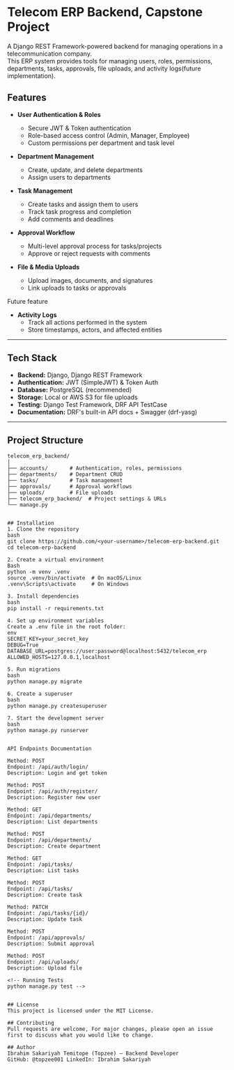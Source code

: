 # Telecom ERP Backend, Capstone Project

A Django REST Framework-powered backend for managing operations in a telecommunication company.  
This ERP system provides tools for managing users, roles, permissions, departments, tasks, approvals, file uploads, and activity logs(future implementation).

## Features

- **User Authentication & Roles**  
  - Secure JWT & Token authentication  
  - Role-based access control (Admin, Manager, Employee)  
  - Custom permissions per department and task level  

- **Department Management**  
  - Create, update, and delete departments  
  - Assign users to departments  

- **Task Management**  
  - Create tasks and assign them to users  
  - Track task progress and completion  
  - Add comments and deadlines  

- **Approval Workflow**  
  - Multi-level approval process for tasks/projects  
  - Approve or reject requests with comments  

- **File & Media Uploads**  
  - Upload images, documents, and signatures  
  - Link uploads to tasks or approvals  

Future feature
- **Activity Logs**  
  - Track all actions performed in the system  
  - Store timestamps, actors, and affected entities  

---

## Tech Stack

- **Backend:** Django, Django REST Framework  
- **Authentication:** JWT (SimpleJWT) & Token Auth  
- **Database:** PostgreSQL (recommended)  
- **Storage:** Local or AWS S3 for file uploads  
- **Testing:** Django Test Framework, DRF API TestCase  
- **Documentation:** DRF's built-in API docs + Swagger (drf-yasg)

---

## Project Structure

```plaintext
telecom_erp_backend/
│
├── accounts/       # Authentication, roles, permissions
├── departments/    # Department CRUD
├── tasks/          # Task management
├── approvals/      # Approval workflows
├── uploads/        # File uploads
├── telecom_erp_backend/  # Project settings & URLs
└── manage.py


## Installation
1️. Clone the repository
bash
git clone https://github.com/<your-username>/telecom-erp-backend.git
cd telecom-erp-backend

2️. Create a virtual environment
Bash
python -m venv .venv
source .venv/bin/activate  # On macOS/Linux
.venv\Scripts\activate     # On Windows

3️. Install dependencies
bash
pip install -r requirements.txt

4️. Set up environment variables
Create a .env file in the root folder:
env
SECRET_KEY=your_secret_key
DEBUG=True
DATABASE_URL=postgres://user:password@localhost:5432/telecom_erp
ALLOWED_HOSTS=127.0.0.1,localhost

5️. Run migrations
bash
python manage.py migrate

6️. Create a superuser
bash
python manage.py createsuperuser

7️. Start the development server
bash
python manage.py runserver


API Endpoints Documentation

Method: POST
Endpoint: /api/auth/login/
Description: Login and get token

Method: POST
Endpoint: /api/auth/register/
Description: Register new user

Method: GET
Endpoint: /api/departments/
Description: List departments

Method: POST
Endpoint: /api/departments/
Description: Create department

Method: GET
Endpoint: /api/tasks/
Description: List tasks

Method: POST
Endpoint: /api/tasks/
Description: Create task

Method: PATCH
Endpoint: /api/tasks/{id}/
Description: Update task

Method: POST
Endpoint: /api/approvals/
Description: Submit approval

Method: POST
Endpoint: /api/uploads/
Description: Upload file

<!-- Running Tests
python manage.py test -->


## License
This project is licensed under the MIT License.

## Contributing
Pull requests are welcome, For major changes, please open an issue first to discuss what you would like to change.

## Author
Ibrahim Sakariyah Temitope (Topzee) – Backend Developer
GitHub: @topzee001 LinkedIn: Ibrahim Sakariyah
